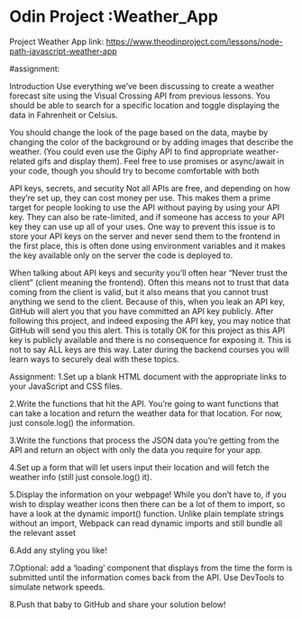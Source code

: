 # Odin Project :Weather_App
Project Weather App
link: https://www.theodinproject.com/lessons/node-path-javascript-weather-app

#assignment:

Introduction
Use everything we’ve been discussing to create a weather forecast site using the Visual Crossing API from previous lessons. You should be able to search for a specific location and toggle displaying the data in Fahrenheit or Celsius.

You should change the look of the page based on the data, maybe by changing the color of the background or by adding images that describe the weather. (You could even use the Giphy API to find appropriate weather-related gifs and display them). Feel free to use promises or async/await in your code, though you should try to become comfortable with both

API keys, secrets, and security
Not all APIs are free, and depending on how they’re set up, they can cost money per use. This makes them a prime target for people looking to use the API without paying by using your API key. They can also be rate-limited, and if someone has access to your API key they can use up all of your uses. One way to prevent this issue is to store your API keys on the server and never send them to the frontend in the first place, this is often done using environment variables and it makes the key available only on the server the code is deployed to.

When talking about API keys and security you’ll often hear “Never trust the client” (client meaning the frontend). Often this means not to trust that data coming from the client is valid, but it also means that you cannot trust anything we send to the client. Because of this, when you leak an API key, GitHub will alert you that you have committed an API key publicly. After following this project, and indeed exposing the API key, you may notice that GitHub will send you this alert. This is totally OK for this project as this API key is publicly available and there is no consequence for exposing it. This is not to say ALL keys are this way. Later during the backend courses you will learn ways to securely deal with these topics.

Assignment:
1.Set up a blank HTML document with the appropriate links to your JavaScript and CSS files.

2.Write the functions that hit the API. You’re going to want functions that can take a location and return the weather data for that location. For now, just console.log() the information.

3.Write the functions that process the JSON data you’re getting from the API and return an object with only the data you require for your app.

4.Set up a form that will let users input their location and will fetch the weather info (still just console.log() it).

5.Display the information on your webpage!
    While you don’t have to, if you wish to display weather icons then there can be a lot of them to import, so have a look at the dynamic import() function. 
    Unlike plain template strings without an import, Webpack can read dynamic imports and still bundle all the relevant asset

6.Add any styling you like!

7.Optional: add a ‘loading’ component that displays from the time the form is submitted until the information comes back from the API. Use DevTools to simulate network speeds.

8.Push that baby to GitHub and share your solution below!
